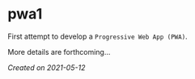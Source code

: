 # pwa1

First attempt to develop a ```Progressive Web App (PWA)```.

More details are forthcoming...

_Created on 2021-05-12_
